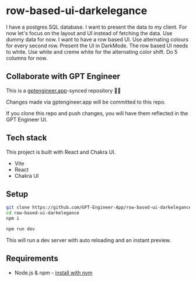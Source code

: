 # row-based-ui-darkelegance

I have a postgres SQL database. I want to present the data to my client. For now let's focus on the layout and UI instead of fetching the data. Use dummy data for now. I want to have a row based UI. Use alternating colours for every second row. Present the UI in DarkMode. The row based UI needs to white. Use white and creme white for the alternating color shift. Do 5 columns for now.

## Collaborate with GPT Engineer

This is a [gptengineer.app](https://gptengineer.app)-synced repository 🌟🤖

Changes made via gptengineer.app will be committed to this repo.

If you clone this repo and push changes, you will have them reflected in the GPT Engineer UI.

## Tech stack

This project is built with React and Chakra UI.

- Vite
- React
- Chakra UI

## Setup

```sh
git clone https://github.com/GPT-Engineer-App/row-based-ui-darkelegance.git
cd row-based-ui-darkelegance
npm i
```

```sh
npm run dev
```

This will run a dev server with auto reloading and an instant preview.

## Requirements

- Node.js & npm - [install with nvm](https://github.com/nvm-sh/nvm#installing-and-updating)
